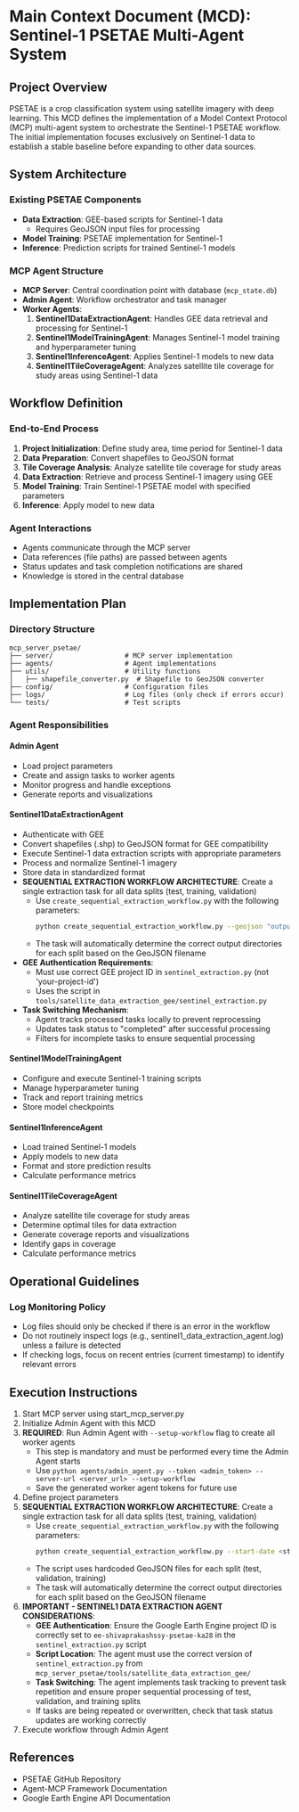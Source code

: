 # Main Context Document (MCD): Sentinel-1 PSETAE Multi-Agent System

## Project Overview

PSETAE is a crop classification system using satellite imagery with deep learning. This MCD defines the implementation of a Model Context Protocol (MCP) multi-agent system to orchestrate the Sentinel-1 PSETAE workflow. The initial implementation focuses exclusively on Sentinel-1 data to establish a stable baseline before expanding to other data sources.

## System Architecture

### Existing PSETAE Components
- **Data Extraction**: GEE-based scripts for Sentinel-1 data
  - Requires GeoJSON input files for processing
- **Model Training**: PSETAE implementation for Sentinel-1
- **Inference**: Prediction scripts for trained Sentinel-1 models

### MCP Agent Structure
- **MCP Server**: Central coordination point with database (`mcp_state.db`)
- **Admin Agent**: Workflow orchestrator and task manager
- **Worker Agents**:
  1. **Sentinel1DataExtractionAgent**: Handles GEE data retrieval and processing for Sentinel-1
  2. **Sentinel1ModelTrainingAgent**: Manages Sentinel-1 model training and hyperparameter tuning
  3. **Sentinel1InferenceAgent**: Applies Sentinel-1 models to new data
  4. **Sentinel1TileCoverageAgent**: Analyzes satellite tile coverage for study areas using Sentinel-1 data

## Workflow Definition

### End-to-End Process
1. **Project Initialization**: Define study area, time period for Sentinel-1 data
2. **Data Preparation**: Convert shapefiles to GeoJSON format
3. **Tile Coverage Analysis**: Analyze satellite tile coverage for study areas
4. **Data Extraction**: Retrieve and process Sentinel-1 imagery using GEE
5. **Model Training**: Train Sentinel-1 PSETAE model with specified parameters
6. **Inference**: Apply model to new data

### Agent Interactions
- Agents communicate through the MCP server
- Data references (file paths) are passed between agents
- Status updates and task completion notifications are shared
- Knowledge is stored in the central database

## Implementation Plan

### Directory Structure
```
mcp_server_psetae/
├── server/                  # MCP server implementation
├── agents/                  # Agent implementations
├── utils/                   # Utility functions
│   ├── shapefile_converter.py  # Shapefile to GeoJSON converter
├── config/                  # Configuration files
├── logs/                    # Log files (only check if errors occur)
└── tests/                   # Test scripts
```

### Agent Responsibilities

#### Admin Agent
- Load project parameters
- Create and assign tasks to worker agents
- Monitor progress and handle exceptions
- Generate reports and visualizations

#### Sentinel1DataExtractionAgent
- Authenticate with GEE
- Convert shapefiles (.shp) to GeoJSON format for GEE compatibility
- Execute Sentinel-1 data extraction scripts with appropriate parameters
- Process and normalize Sentinel-1 imagery
- Store data in standardized format
- **SEQUENTIAL EXTRACTION WORKFLOW ARCHITECTURE**: Create a single extraction task for all data splits (test, training, validation)
  - Use `create_sequential_extraction_workflow.py` with the following parameters:
    ```bash
    python create_sequential_extraction_workflow.py --geojson "output/geojson/croptype_KA28_wgs84_test_622.geojson" --start-date <start_date> --end-date <end_date>
    ```
  - The task will automatically determine the correct output directories for each split based on the GeoJSON filename
- **GEE Authentication Requirements**:
  - Must use correct GEE project ID in `sentinel_extraction.py` (not 'your-project-id')
  - Uses the script in `tools/satellite_data_extraction_gee/sentinel_extraction.py`
- **Task Switching Mechanism**:
  - Agent tracks processed tasks locally to prevent reprocessing
  - Updates task status to "completed" after successful processing
  - Filters for incomplete tasks to ensure sequential processing

#### Sentinel1ModelTrainingAgent
- Configure and execute Sentinel-1 training scripts
- Manage hyperparameter tuning
- Track and report training metrics
- Store model checkpoints

#### Sentinel1InferenceAgent
- Load trained Sentinel-1 models
- Apply models to new data
- Format and store prediction results
- Calculate performance metrics

#### Sentinel1TileCoverageAgent
- Analyze satellite tile coverage for study areas
- Determine optimal tiles for data extraction
- Generate coverage reports and visualizations
- Identify gaps in coverage
- Calculate performance metrics

## Operational Guidelines

### Log Monitoring Policy
- Log files should only be checked if there is an error in the workflow
- Do not routinely inspect logs (e.g., sentinel1_data_extraction_agent.log) unless a failure is detected
- If checking logs, focus on recent entries (current timestamp) to identify relevant errors

## Execution Instructions

1. Start MCP server using start_mcp_server.py
2. Initialize Admin Agent with this MCD
3. **REQUIRED**: Run Admin Agent with `--setup-workflow` flag to create all worker agents
   - This step is mandatory and must be performed every time the Admin Agent starts
   - Use `python agents/admin_agent.py --token <admin_token> --server-url <server_url> --setup-workflow`
   - Save the generated worker agent tokens for future use
4. Define project parameters
5. **SEQUENTIAL EXTRACTION WORKFLOW ARCHITECTURE**: Create a single extraction task for all data splits (test, training, validation)
   - Use `create_sequential_extraction_workflow.py` with the following parameters:
     ```bash
     python create_sequential_extraction_workflow.py --start-date <start_date> --end-date <end_date>
     ```
   - The script uses hardcoded GeoJSON files for each split (test, validation, training)
   - The task will automatically determine the correct output directories for each split based on the GeoJSON filename
6. **IMPORTANT - SENTINEL1 DATA EXTRACTION AGENT CONSIDERATIONS**:
   - **GEE Authentication**: Ensure the Google Earth Engine project ID is correctly set to `ee-shivaprakashssy-psetae-ka28` in the `sentinel_extraction.py` script
   - **Script Location**: The agent must use the correct version of `sentinel_extraction.py` from `mcp_server_psetae/tools/satellite_data_extraction_gee/`
   - **Task Switching**: The agent implements task tracking to prevent task repetition and ensure proper sequential processing of test, validation, and training splits
   - If tasks are being repeated or overwritten, check that task status updates are working correctly
7. Execute workflow through Admin Agent

## References
- PSETAE GitHub Repository
- Agent-MCP Framework Documentation
- Google Earth Engine API Documentation
